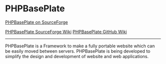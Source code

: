 # PHPBasePlate

[PHPBasePlate on SourceForge](https://sourceforge.net/projects/phpbaseplate/)

[PHPBasePlate SourceForge Wiki](https://sourceforge.net/p/phpbaseplate/wiki/Home/)
[PHPBasePlate GitHub Wiki](https://github.com/ItsMeStevieG/PHPBasePlate/wiki)

----------------------------------------------

PHPBasePlate is a Framework to make a fully portable website which can be easily moved between servers.
PHPBasePlate is being developed to simplify the design and development of website and web applications.
